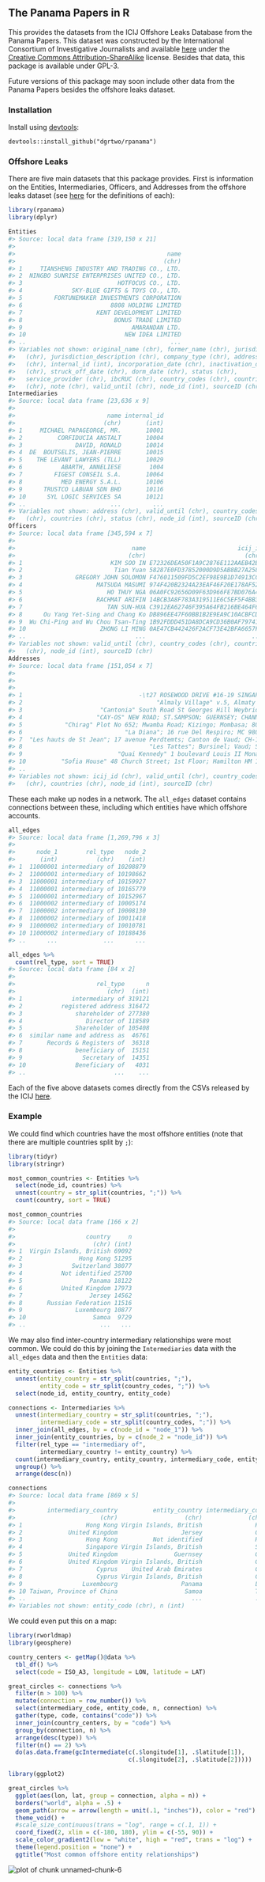 <!-- README.md is generated from README.Rmd. Please edit that file -->



The Panama Papers in R
--------------------------

This provides the datasets from the ICIJ Offshore Leaks Database from the Panama Papers. This dataset was constructed by the International Consortium of Investigative Journalists and available [here](https://offshoreleaks.icij.org/pages/database) under the [Creative Commons Attribution-ShareAlike](http://creativecommons.org/licenses/by-sa/3.0/) license. Besides that data, this package is available under GPL-3.

Future versions of this package may soon include other data from the Panama Papers besides the offshore leaks dataset.

### Installation

Install using [devtools](https://github.com/hadley/devtools):

```
devtools::install_github("dgrtwo/rpanama")
```

### Offshore Leaks

There are five main datasets that this package provides. First is information on the Entities, Intermediaries, Officers, and Addresses from the offshore leaks dataset (see [here](https://offshoreleaks.icij.org/pages/about#terms_definition) for the definitions of each):


```r
library(rpanama)
library(dplyr)

Entities
#> Source: local data frame [319,150 x 21]
#> 
#>                                           name
#>                                          (chr)
#> 1     TIANSHENG INDUSTRY AND TRADING CO., LTD.
#> 2  NINGBO SUNRISE ENTERPRISES UNITED CO., LTD.
#> 3                           HOTFOCUS CO., LTD.
#> 4              SKY-BLUE GIFTS & TOYS CO., LTD.
#> 5         FORTUNEMAKER INVESTMENTS CORPORATION
#> 6                         8808 HOLDING LIMITED
#> 7                     KENT DEVELOPMENT LIMITED
#> 8                          BONUS TRADE LIMITED
#> 9                               AMARANDAN LTD.
#> 10                            NEW IDEA LIMITED
#> ..                                         ...
#> Variables not shown: original_name (chr), former_name (chr), jurisdiction
#>   (chr), jurisdiction_description (chr), company_type (chr), address
#>   (chr), internal_id (int), incorporation_date (chr), inactivation_date
#>   (chr), struck_off_date (chr), dorm_date (chr), status (chr),
#>   service_provider (chr), ibcRUC (chr), country_codes (chr), countries
#>   (chr), note (chr), valid_until (chr), node_id (int), sourceID (chr)
Intermediaries
#> Source: local data frame [23,636 x 9]
#> 
#>                          name internal_id
#>                         (chr)       (int)
#> 1     MICHAEL PAPAGEORGE, MR.       10001
#> 2          CORFIDUCIA ANSTALT       10004
#> 3               DAVID, RONALD       10014
#> 4  DE  BOUTSELIS, JEAN-PIERRE       10015
#> 5    THE LEVANT LAWYERS (TLL)       10029
#> 6           ABARTH, ANNELIESE        1004
#> 7         FIGEST CONSEIL S.A.       10064
#> 8           MED ENERGY S.A.L.       10106
#> 9      TRUSTCO LABUAN SDN BHD       10116
#> 10      SYL LOGIC SERVICES SA       10121
#> ..                        ...         ...
#> Variables not shown: address (chr), valid_until (chr), country_codes
#>   (chr), countries (chr), status (chr), node_id (int), sourceID (chr)
Officers
#> Source: local data frame [345,594 x 7]
#> 
#>                                 name                          icij_id
#>                                (chr)                            (chr)
#> 1                         KIM SOO IN E72326DEA50F1A9C2876E112AAEB42BC
#> 2                          Tian Yuan 58287E0FD37852000D9D5AB8B27A2581
#> 3               GREGORY JOHN SOLOMON F476011509FD5C2EF98E9B1D74913CCE
#> 4                     MATSUDA MASUMI 974F420B2324A23EAF46F20E178AF52C
#> 5                        HO THUY NGA 06A0FC92656D09F63D966FE7BD076A45
#> 6                     RACHMAT ARIFIN 14BCB3A8F783A319511E6C5EF5F4BB30
#> 7                        TAN SUN-HUA C3912EA62746F395A64FB216BE464F61
#> 8      Ou Yang Yet-Sing and Chang Ko DB896EE47F60BB1B2E9EA9C10ACBFCD7
#> 9  Wu Chi-Ping and Wu Chou Tsan-Ting 1B92FDDD451DA8DCA9CD36B0AF797411
#> 10                     ZHONG LI MING 0AE47CB442426F2ACF73E42BFA6657FA
#> ..                               ...                              ...
#> Variables not shown: valid_until (chr), country_codes (chr), countries
#>   (chr), node_id (int), sourceID (chr)
Addresses
#> Source: local data frame [151,054 x 7]
#> 
#>                                                                        address
#>                                                                          (chr)
#> 1                                 -\t27 ROSEWOOD DRIVE #16-19 SINGAPORE 737920
#> 2                                      "Almaly Village" v.5, Almaty Kazakhstan
#> 3                      "Cantonia" South Road St Georges Hill Weybridge, Surrey
#> 4                     "CAY-OS" NEW ROAD; ST.SAMPSON; GUERNSEY; CHANNEL ISLANDS
#> 5            "Chirag" Plot No 652; Mwamba Road; Kizingo; Mombasa; 80100; Kenya
#> 6                             "La Diana"; 16 rue Del Respiro; MC 98000 Monaco.
#> 7  "Les hauts de St Jean"; 17 avenue Perdtemts; Canton de Vaud; CH-1260 Nyon (
#> 8                                    "Les Tattes"; Bursinel; Vaud; Switzerland
#> 9                           "Quai Kennedy" 1 boulevard Louis II Monaco MC98000
#> 10          "Sofia House" 48 Church Street; 1st Floor; Hamilton HM 12; Bermuda
#> ..                                                                         ...
#> Variables not shown: icij_id (chr), valid_until (chr), country_codes
#>   (chr), countries (chr), node_id (int), sourceID (chr)
```

These each make up nodes in a network. The `all_edges` dataset contains connections between these, including which entities have which offshore accounts.


```r
all_edges
#> Source: local data frame [1,269,796 x 3]
#> 
#>      node_1        rel_type   node_2
#>       (int)           (chr)    (int)
#> 1  11000001 intermediary of 10208879
#> 2  11000001 intermediary of 10198662
#> 3  11000001 intermediary of 10159927
#> 4  11000001 intermediary of 10165779
#> 5  11000001 intermediary of 10152967
#> 6  11000002 intermediary of 10005174
#> 7  11000002 intermediary of 10008130
#> 8  11000002 intermediary of 10011418
#> 9  11000002 intermediary of 10010781
#> 10 11000002 intermediary of 10188436
#> ..      ...             ...      ...

all_edges %>%
  count(rel_type, sort = TRUE)
#> Source: local data frame [84 x 2]
#> 
#>                       rel_type      n
#>                          (chr)  (int)
#> 1              intermediary of 319121
#> 2           registered address 316472
#> 3               shareholder of 277380
#> 4                  Director of 118589
#> 5               Shareholder of 105408
#> 6  similar name and address as  46761
#> 7       Records & Registers of  36318
#> 8               beneficiary of  15151
#> 9                 Secretary of  14351
#> 10              Beneficiary of   4031
#> ..                         ...    ...
```

Each of the five above datasets comes directly from the CSVs released by the ICIJ [here](https://offshoreleaks.icij.org/pages/database).

### Example

We could find which countries have the most offshore entities (note that there are multiple countries split by `;`):


```r
library(tidyr)
library(stringr)

most_common_countries <- Entities %>%
  select(node_id, countries) %>%
  unnest(country = str_split(countries, ";")) %>%
  count(country, sort = TRUE)

most_common_countries
#> Source: local data frame [166 x 2]
#> 
#>                    country     n
#>                      (chr) (int)
#> 1  Virgin Islands, British 69092
#> 2                Hong Kong 51295
#> 3              Switzerland 38077
#> 4           Not identified 25700
#> 5                   Panama 18122
#> 6           United Kingdom 17973
#> 7                   Jersey 14562
#> 8       Russian Federation 11516
#> 9               Luxembourg 10877
#> 10                   Samoa  9729
#> ..                     ...   ...
```

We may also find inter-country intermediary relationships were most common. We could do this by joining the `Intermediaries` data with the `all_edges` data and then the `Entities` data:


```r
entity_countries <- Entities %>%
  unnest(entity_country = str_split(countries, ";"),
         entity_code = str_split(country_codes, ";")) %>%
  select(node_id, entity_country, entity_code)

connections <- Intermediaries %>%
  unnest(intermediary_country = str_split(countries, ";"),
         intermediary_code = str_split(country_codes, ";")) %>%
  inner_join(all_edges, by = c(node_id = "node_1")) %>%
  inner_join(entity_countries, by = c(node_2 = "node_id")) %>%
  filter(rel_type == "intermediary of",
         intermediary_country != entity_country) %>%
  count(intermediary_country, entity_country, intermediary_code, entity_code) %>%
  ungroup() %>%
  arrange(desc(n))

connections
#> Source: local data frame [869 x 5]
#> 
#>         intermediary_country          entity_country intermediary_code
#>                        (chr)                   (chr)             (chr)
#> 1                  Hong Kong Virgin Islands, British               HKG
#> 2             United Kingdom                  Jersey               GBR
#> 3                  Hong Kong          Not identified               HKG
#> 4                  Singapore Virgin Islands, British               SGP
#> 5             United Kingdom                Guernsey               GBR
#> 6             United Kingdom Virgin Islands, British               GBR
#> 7                     Cyprus    United Arab Emirates               CYP
#> 8                     Cyprus Virgin Islands, British               CYP
#> 9                 Luxembourg                  Panama               LUX
#> 10 Taiwan, Province of China                   Samoa               TWN
#> ..                       ...                     ...               ...
#> Variables not shown: entity_code (chr), n (int)
```

We could even put this on a map:


```r
library(rworldmap)
library(geosphere)

country_centers <- getMap()@data %>%
  tbl_df() %>%
  select(code = ISO_A3, longitude = LON, latitude = LAT)

great_circles <- connections %>%
  filter(n > 100) %>%
  mutate(connection = row_number()) %>%
  select(intermediary_code, entity_code, n, connection) %>%
  gather(type, code, contains("code")) %>%
  inner_join(country_centers, by = "code") %>%
  group_by(connection, n) %>%
  arrange(desc(type)) %>%
  filter(n() == 2) %>%
  do(as.data.frame(gcIntermediate(c(.$longitude[1], .$latitude[1]),
                                  c(.$longitude[2], .$latitude[2]))))

library(ggplot2)

great_circles %>%
  ggplot(aes(lon, lat, group = connection, alpha = n)) +
  borders("world", alpha = .5) +
  geom_path(arrow = arrow(length = unit(.1, "inches")), color = "red") +
  theme_void() +
  #scale_size_continuous(trans = "log", range = c(.1, 1)) +
  coord_fixed(2, xlim = c(-180, 180), ylim = c(-55, 90)) +
  scale_color_gradient2(low = "white", high = "red", trans = "log") +
  theme(legend.position = "none") +
  ggtitle("Most common offshore entity relationships")
```

![plot of chunk unnamed-chunk-6](README-unnamed-chunk-6-1.png)
